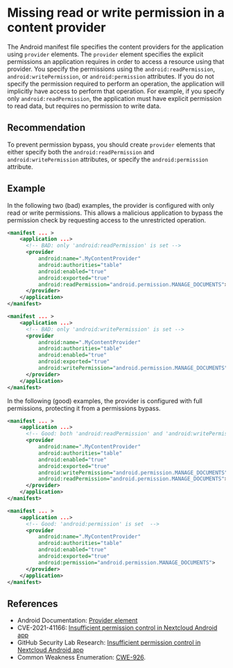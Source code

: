 # Missing read or write permission in a content provider
The Android manifest file specifies the content providers for the application using `provider` elements. The `provider` element specifies the explicit permissions an application requires in order to access a resource using that provider. You specify the permissions using the `android:readPermission`, `android:writePermission`, or `android:permission` attributes. If you do not specify the permission required to perform an operation, the application will implicitly have access to perform that operation. For example, if you specify only `android:readPermission`, the application must have explicit permission to read data, but requires no permission to write data.


## Recommendation
To prevent permission bypass, you should create `provider` elements that either specify both the `android:readPermission` and `android:writePermission` attributes, or specify the `android:permission` attribute.


## Example
In the following two (bad) examples, the provider is configured with only read or write permissions. This allows a malicious application to bypass the permission check by requesting access to the unrestricted operation.


```xml
<manifest ... >
    <application ...>
      <!-- BAD: only 'android:readPermission' is set -->
      <provider
          android:name=".MyContentProvider"
          android:authorities="table"
          android:enabled="true"
          android:exported="true"
          android:readPermission="android.permission.MANAGE_DOCUMENTS">
      </provider>
    </application>
</manifest>

```

```xml
<manifest ... >
    <application ...>
      <!-- BAD: only 'android:writePermission' is set -->
      <provider
          android:name=".MyContentProvider"
          android:authorities="table"
          android:enabled="true"
          android:exported="true"
          android:writePermission="android.permission.MANAGE_DOCUMENTS">
      </provider>
    </application>
</manifest>

```
In the following (good) examples, the provider is configured with full permissions, protecting it from a permissions bypass.


```xml
<manifest ... >
    <application ...>
      <!-- Good: both 'android:readPermission' and 'android:writePermission' are set -->
      <provider
          android:name=".MyContentProvider"
          android:authorities="table"
          android:enabled="true"
          android:exported="true"
          android:writePermission="android.permission.MANAGE_DOCUMENTS"
          android:readPermission="android.permission.MANAGE_DOCUMENTS">
      </provider>
    </application>
</manifest>

```

```xml
<manifest ... >
    <application ...>
      <!-- Good: 'android:permission' is set  -->
      <provider
          android:name=".MyContentProvider"
          android:authorities="table"
          android:enabled="true"
          android:exported="true"
          android:permission="android.permission.MANAGE_DOCUMENTS">
      </provider>
    </application>
</manifest>

```

## References
* Android Documentation: [Provider element](https://developer.android.com/guide/topics/manifest/provider-element)
* CVE-2021-41166: [Insufficient permission control in Nextcloud Android app](https://nvd.nist.gov/vuln/detail/CVE-2021-41166)
* GitHub Security Lab Research: [Insufficient permission control in Nextcloud Android app](https://securitylab.github.com/advisories/GHSL-2021-1007-Nextcloud_Android_app/#issue-2-permission-bypass-in-disklruimagecachefileprovider-ghsl-2021-1008)
* Common Weakness Enumeration: [CWE-926](https://cwe.mitre.org/data/definitions/926.html).
